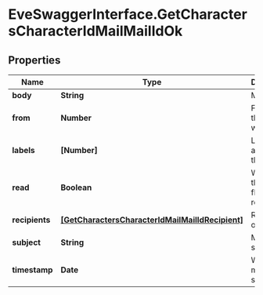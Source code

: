 # EveSwaggerInterface.GetCharactersCharacterIdMailMailIdOk

## Properties
Name | Type | Description | Notes
------------ | ------------- | ------------- | -------------
**body** | **String** | Mail&#39;s body | [optional] 
**from** | **Number** | From whom the mail was sent | [optional] 
**labels** | **[Number]** | Labels attached to the mail | [optional] 
**read** | **Boolean** | Whether the mail is flagged as read | [optional] 
**recipients** | [**[GetCharactersCharacterIdMailMailIdRecipient]**](GetCharactersCharacterIdMailMailIdRecipient.md) | Recipients of the mail | [optional] 
**subject** | **String** | Mail subject | [optional] 
**timestamp** | **Date** | When the mail was sent | [optional] 


